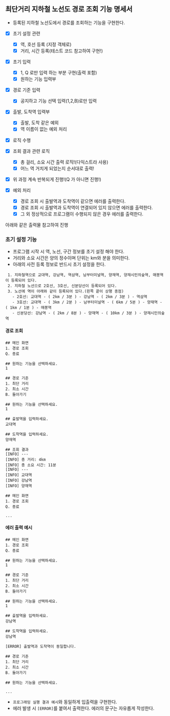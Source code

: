 ## 최단거리 지하철 노선도 경로 조회 기능 명세서




- 등록된 지하철 노선도에서 경로를 조회하는 기능을 구현한다.
- [X] 초기 설정 관련
  - [X] 역, 호선 등록 (지정 객체로)
  - [X] 거리, 시간 등록(테스트 코드 참고하여 구현!)
- [X] 초기 입력
  - [X] 1, Q 로만 입력 하는 부분 구현(출력 포함)
  - [X] 원하는 기능 입력부
- [X] 경로 기준 입력
  - [X] 공지하고 기능 선택 입력(1,2,B)로만 입력
- [X] 출발, 도착역 입력부
  - [X] 출발, 도착 같은 예외
  - [X] 역 이름이 없는 예외 처리
- [X] 로직 수행
- [X] 조회 결과 관련 로직
  - [X] 총 걸리, 소요 시간 출력 로직!(다익스트라 사용)
  - [X] 어느 역 거치게 되었는지 순서대로 출력!
- [X] 위 과정 계속 반복되게 진행!(Q 가 아니면 진행!)

- [X] 예외 처리
  - [X] 경로 조회 시 출발역과 도착역이 같으면 에러를 출력한다.
  - [X] 경로 조회 시 출발역과 도착역이 연결되어 있지 않으면 에러를 출력한다.
  - [X] 그 외 정상적으로 프로그램이 수행되지 않은 경우 에러를 출력한다.
  
아래와 같은 출력물 참고하여 진행



### 초기 설정 기능
- 프로그램 시작 시 역, 노선, 구간 정보를 초기 설정 해야 한다.
- 거리와 소요 시간은 양의 정수이며 단위는 km와 분을 의미한다.
- 아래의 사전 등록 정보로 반드시 초기 설정을 한다.

```
 1. 지하철역으로 교대역, 강남역, 역삼역, 남부터미널역, 양재역, 양재시민의숲역, 매봉역이 등록되어 있다.
 2. 지하철 노선으로 2호선, 3호선, 신분당선이 등록되어 있다.
 3. 노선에 역이 아래와 같이 등록되어 있다.(왼쪽 끝이 상행 종점)
   - 2호선: 교대역 - ( 2km / 3분 ) - 강남역 - ( 2km / 3분 ) - 역삼역
   - 3호선: 교대역 - ( 3km / 2분 ) - 남부터미널역 - ( 6km / 5분 ) - 양재역 - ( 1km / 1분 ) - 매봉역
   - 신분당선: 강남역 - ( 2km / 8분 ) - 양재역 - ( 10km / 3분 ) - 양재시민의숲역
 ```

#### 경로 조회
```
## 메인 화면
1. 경로 조회
Q. 종료

## 원하는 기능을 선택하세요.
1

## 경로 기준
1. 최단 거리
2. 최소 시간
B. 돌아가기

## 원하는 기능을 선택하세요.
1

## 출발역을 입력하세요.
교대역

## 도착역을 입력하세요.
양재역

## 조회 결과
[INFO] ---
[INFO] 총 거리: 4km
[INFO] 총 소요 시간: 11분
[INFO] ---
[INFO] 교대역
[INFO] 강남역
[INFO] 양재역

## 메인 화면
1. 경로 조회
Q. 종료

...
```

#### 에러 출력 예시

```
## 메인 화면
1. 경로 조회
Q. 종료

## 원하는 기능을 선택하세요.
1

## 경로 기준
1. 최단 거리
2. 최소 시간 
B. 돌아가기

## 원하는 기능을 선택하세요.
1

## 출발역을 입력하세요.
강남역

## 도착역을 입력하세요.
강남역

[ERROR] 출발역과 도착역이 동일합니다.

## 경로 기준
1. 최단 거리
2. 최소 시간 
B. 돌아가기

## 원하는 기능을 선택하세요.

...

```
- `프로그래밍 실행 결과 예시`와 동일하게 입출력을 구현한다.
- 에러 발생 시 `[ERROR]`를 붙여서 출력한다. 에러의 문구는 자유롭게 작성한다.

